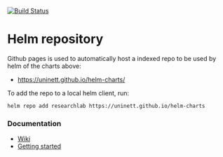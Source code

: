 [![Build Status](https://travis-ci.org/UNINETT/helm-charts.png)](https://travis-ci.org/UNINETT/helm-charts)

# Helm repository



Github pages is used to automatically host a indexed repo to be used by helm of the charts above:

* <https://uninett.github.io/helm-charts/>

To add the repo to a local helm client, run:

```
helm repo add researchlab https://uninett.github.io/helm-charts
```

### Documentation
- [Wiki](https://github.com/UNINETT/helm-charts/wiki/)
- [Getting started](https://github.com/UNINETT/helm-charts/wiki/Adding-a-new-package)
